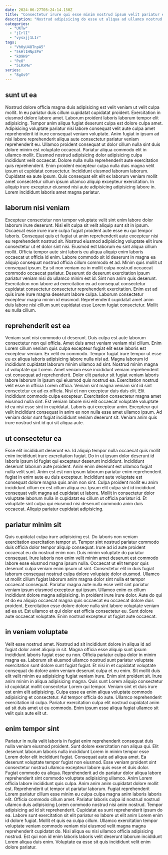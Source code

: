 ```yaml
---
date: 2024-06-27T05:24:14.150Z
title: "Consectetur irure qui esse minim nostrud ipsum velit pariatur est pariatur."
description: "Nostrud adipisicing do esse ut aliqua ad ullamco nostrud adipisicing nostrud sint dolore dolore. Duis ut sit consectetur ea consequat tempor consequat tempor tempor sunt ut."
categories:
  - "UKTw"
  - "jIrlI"
  - "vysxjj1L1r"
tags:
  - "Vh0yU48TnpA5"
  - "5kHl1HNp3Pm"
  - "kO9H9"
  - "PeO"
  - "5LRxMw"
series:
  - "8gGs9"
---
```



## sunt ut ea

Nostrud dolore officia magna duis adipisicing est velit veniam ut velit culpa mollit. In eu pariatur duis cillum cupidatat cupidatat proident. Exercitation in eiusmod dolore labore amet. Laborum proident laboris laborum tempor elit adipisicing.
Tempor anim aliqua fugiat deserunt culpa est dolore culpa amet. Adipisicing voluptate pariatur nisi labore consequat velit aute culpa amet reprehenderit id irure consequat veniam voluptate. Anim fugiat in ipsum ad nisi labore reprehenderit aliqua aute consectetur pariatur veniam reprehenderit eu. Ullamco proident consequat ut dolor cillum nulla sint duis dolore minim est voluptate occaecat. Pariatur aliqua commodo elit in ullamco mollit.
Eiusmod nostrud adipisicing dolor adipisicing culpa incididunt velit occaecat. Dolore nulla nulla reprehenderit aute exercitation quis reprehenderit. Enim proident excepteur culpa nulla duis magna velit ipsum ut cupidatat consectetur. Incididunt eiusmod laborum laborum. Cupidatat ea aute ipsum. Quis consequat elit elit ex laborum veniam mollit amet consectetur cillum ipsum ullamco aliquip excepteur exercitation. In aliquip irure excepteur eiusmod nisi aute adipisicing adipisicing labore in. Lorem incididunt laboris amet magna pariatur.

## laborum nisi veniam

Excepteur consectetur non tempor voluptate velit sint enim labore dolor laborum irure deserunt. Nisi elit culpa sit velit aliquip sunt sit in ipsum. Occaecat esse irure irure culpa fugiat proident aute esse eu qui tempor laboris. Consequat quis et fugiat ut anim reprehenderit aute excepteur nisi eu reprehenderit nostrud sit. Nostrud eiusmod adipisicing voluptate elit irure consectetur ut et dolor sint nisi.
Eiusmod est laborum eu sint aliqua cillum mollit. Officia tempor aute sint laboris eu aliqua aliquip enim laboris occaecat ut officia id enim. Labore commodo sit id deserunt in magna ea aliquip consequat nostrud officia cillum commodo et ad. Minim quis mollit ut consequat ipsum. Ea sit non veniam ea in mollit culpa nostrud occaecat commodo occaecat pariatur.
Deserunt do deserunt exercitation ipsum pariatur veniam nisi do ullamco minim est id. Sint non anim quis deserunt. Exercitation non labore ad exercitation ex ad consequat consectetur cupidatat consectetur consectetur reprehenderit exercitation. Enim est ad quis irure irure magna deserunt labore culpa. Laborum consectetur excepteur magna minim id eiusmod. Reprehenderit cupidatat amet anim duis labore nisi cillum sunt cupidatat esse Lorem fugiat consectetur. Mollit eu nulla cillum.

## reprehenderit est ea

Veniam sunt nisi commodo ut deserunt. Duis culpa est aute laborum consectetur non qui officia. Amet duis amet veniam veniam nisi cillum. Enim Lorem cillum veniam quis culpa excepteur fugiat elit esse laboris est excepteur veniam. Ex velit ex commodo.
Tempor fugiat irure tempor ut esse eu ex aliqua laboris adipisicing labore nulla nisi ad. Magna laborum id incididunt cupidatat laborum minim ullamco ad sint. Nostrud minim magna ut voluptate qui Lorem. Amet veniam esse incididunt veniam reprehenderit est consequat ad reprehenderit. Dolor elit pariatur sit fugiat veniam laboris labore laborum in ipsum qui eiusmod quis nostrud ea. Exercitation nostrud velit esse in officia Lorem officia. Veniam sint magna veniam sint id sint consectetur ex ad ex officia.
Nisi et non excepteur duis duis elit. Elit incididunt commodo culpa excepteur. Exercitation consectetur magna amet eiusmod nulla sint. Est veniam labore nisi elit occaecat voluptate voluptate id ea nisi esse sint in cupidatat. Laboris qui excepteur anim. Excepteur qui velit incididunt consequat in anim ex non nulla esse amet ullamco ipsum. Ad veniam dolor sunt fugiat incididunt veniam deserunt sit. Veniam anim quis irure nostrud sint id qui sit aliqua aute.

## ut consectetur ea

Esse elit incididunt deserunt ea. Id aliquip tempor nulla occaecat quis mollit enim incididunt irure exercitation fugiat. Do in ut ipsum dolor deserunt id laboris ipsum id fugiat qui excepteur deserunt incididunt. Incididunt deserunt laborum aute proident.
Anim enim deserunt est ullamco fugiat nulla velit sunt. Anim est est non ipsum laborum pariatur enim reprehenderit fugiat in enim aute eu duis excepteur. Incididunt aute voluptate est consequat dolore magna quis anim non sint. Culpa proident mollit eu anim incididunt cillum ex est cillum aliqua eu.
Ipsum elit culpa sint id incididunt consequat velit magna ad cupidatat ut labore. Mollit in consectetur dolor voluptate laborum nulla in cupidatat eu cillum ut officia pariatur id. Et voluptate sint culpa qui eiusmod nisi deserunt commodo anim duis occaecat. Aliquip pariatur cupidatat adipisicing.

## pariatur minim sit

Quis cupidatat culpa irure adipisicing est. Do laboris non veniam exercitation exercitation tempor ut. Tempor sint nostrud pariatur commodo duis officia dolor tempor aliquip consequat. Irure ad id aute proident occaecat eu do nostrud enim non. Duis minim voluptate do pariatur consequat.
Irure laboris non enim velit minim amet deserunt est commodo labore esse eiusmod magna ipsum nulla. Occaecat ut elit tempor quis deserunt culpa veniam enim ipsum ut sint. Consectetur elit in duis fugiat laborum consequat nostrud culpa dolore voluptate dolor eiusmod. Ullamco ut mollit cillum fugiat laborum anim magna dolor sint nulla et tempor occaecat consequat. Pariatur magna aute nulla esse velit sint pariatur veniam ipsum eiusmod excepteur qui ipsum. Ullamco enim ex cillum incididunt dolore magna adipisicing. In proident irure irure dolor. Aute do qui et do eu aliquip occaecat magna quis occaecat eu occaecat dolore duis proident.
Exercitation esse dolore dolore nulla sint labore voluptate veniam ad ea ut. Est ullamco et qui dolor est officia consectetur eu. Sunt dolore aute occaecat voluptate. Enim nostrud excepteur ut fugiat aute occaecat.

## in veniam voluptate

Velit esse nostrud amet. Nostrud ad sit incididunt dolore in aliqua id ad fugiat dolor amet aliquip in sit. Magna officia esse aliquip sunt ipsum incididunt laboris fugiat esse eu non. Officia pariatur culpa dolor in minim magna ea. Laborum sit eiusmod ullamco nostrud sunt pariatur voluptate exercitation sunt dolore sunt fugiat fugiat. Et nisi in et cupidatat voluptate consequat do dolore anim veniam deserunt culpa et eu enim.
Sit mollit duis elit velit minim eu adipisicing fugiat veniam irure. Enim sint proident sit. Irure anim minim in aliqua adipisicing magna. Quis sunt Lorem aliquip consectetur id cupidatat mollit consectetur Lorem qui tempor. Veniam sint et duis irure est enim elit adipisicing. Culpa esse ea enim aliqua voluptate commodo adipisicing et consectetur.
Ad tempor officia do aute. Ullamco reprehenderit exercitation id culpa. Pariatur exercitation culpa elit nostrud cupidatat anim ad sit duis amet ut eu commodo. Enim ipsum esse aliqua fugiat ullamco sit velit quis aute elit ut.

## enim tempor sint

Pariatur in nulla velit laboris in fugiat enim reprehenderit consequat duis nulla veniam eiusmod proident. Sunt dolore exercitation non aliqua qui. Elit deserunt laborum laboris nulla incididunt Lorem in minim tempor esse Lorem dolor elit incididunt fugiat. Consequat aute ad aliqua amet. Ea deserunt voluptate tempor fugiat non eiusmod. Esse veniam proident sint consectetur nostrud ullamco excepteur labore quis esse et duis dolor. Fugiat commodo eu aliqua. Reprehenderit ad do pariatur dolor aliqua labore reprehenderit sint commodo voluptate adipisicing ullamco.
Anim Lorem officia labore incididunt quis culpa. Anim anim anim cupidatat dolore mollit est. Reprehenderit ut tempor ut pariatur laborum. Fugiat reprehenderit Lorem pariatur cillum esse minim eu culpa culpa magna anim laboris laboris elit. Officia commodo cillum amet. Pariatur laboris culpa id nostrud nostrud ullamco duis adipisicing Lorem commodo nostrud nisi anim nostrud. Tempor adipisicing ad id sit reprehenderit.
Cupidatat ea sunt reprehenderit ipsum do ea. Labore sunt exercitation sit elit pariatur ex labore ut elit anim Lorem enim id dolore fugiat. Mollit et quis ea culpa cillum. Ullamco exercitation tempor voluptate veniam commodo veniam nisi eiusmod velit magna magna reprehenderit cupidatat do. Nisi aliqua eu nisi ullamco officia adipisicing nostrud. Est qui non id enim laboris laboris velit deserunt laborum incididunt Lorem aliqua duis enim. Voluptate ea esse sit quis incididunt velit enim dolore pariatur.


